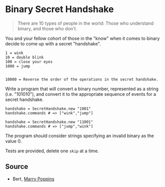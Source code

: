 # Binary Secret Handshake

> There are 10 types of people in the world: Those who understand binary, and those who don't.

You and your fellow cohort of those in the "know" when it comes to binary decide to come up with a secret "handshake".

```
1 = wink
10 = double blink
100 = close your eyes
1000 = jump


10000 = Reverse the order of the operations in the secret handshake.
```

Write a program that will convert a binary number, represented as a string (i.e. "101010"), and convert it to the appropriate sequence of events for a secret handshake.


```
handshake = SecretHandshake.new "1001"
handshake.commands # => ["wink","jump"]

handshake = SecretHandshake.new "11001"
handshake.commands # => ["jump","wink"]
```

The program should consider strings specifying an invalid binary as the value 0.

Tests are provided, delete one `skip` at a time.

## Source

* Bert, [Marry Poppins](http://www.imdb.com/character/ch0011238/quotes)
